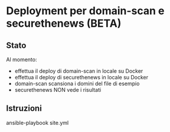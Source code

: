 # Deployment per domain-scan e securethenews (BETA)

## Stato

Al momento:
- effettua il deploy di domain-scan in locale su Docker
- effettua il deploy di securethenews in locale su Docker
- domain-scan scansiona i domini del file di esempio
- securethenews NON vede i risultati

## Istruzioni

ansible-playbook site.yml
